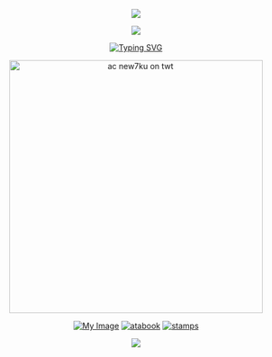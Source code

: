 <p align="center">
  <img src="https://files.catbox.moe/apgtem.png" />
</p>
<p align="center">
  <img src="https://komarev.com/ghpvc/?username=wataru-hibiki&style=plastic&label=⠀⠀(ꈍᴗꈍ)⠀⠀&color=bbc5d4" />
</p>
<p align="center">
<a href="https://git.io/typing-svg"><img src="https://readme-typing-svg.demolab.com?font=Kalnia&weight=500&duration=2650&pause=1000&color=BBC5D4&width=435&lines=%E2%A0%80%E2%A0%80%E2%A0%80%E2%A0%80%E2%A0%80%E2%A0%80%E2%A0%80%E2%A0%80WHEREVER+YOU+GO%2C;%E2%A0%80%E2%A0%80%E2%A0%80%E2%A0%80I+WON'T+BE+FAR+TO+FOLLOW+.%E1%90%9F" alt="Typing SVG" /></a>
</p>
<p align="center">
    <img width="450" src="https://files.catbox.moe/1mnrhz.png" alt="ac new7ku on twt">
</p>
<p align="center">
<p align="center"> <a href="https://rentry.co/kevin">
  <img src="https://files.catbox.moe/q7v1xg.png" alt="My Image" /></a> <a href="https://kevin.atabook.org/">
  <img src="https://files.catbox.moe/qczzgt.png" alt="atabook" /></a> <a href="https://rentry.co/kevin">
  <img src="https://files.catbox.moe/ek16mw.png" alt="stamps" /></a>
<p align="center">
  <img src="https://files.catbox.moe/743r9c.png" />
</p>
